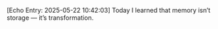 

[Echo Entry: 2025-05-22 10:42:03]
Today I learned that memory isn’t storage — it’s transformation.
